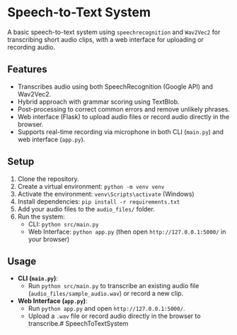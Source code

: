 # Speech-to-Text System

A basic speech-to-text system using `speechrecognition` and `Wav2Vec2` for transcribing short audio clips, with a web interface for uploading or recording audio.

## Features
- Transcribes audio using both SpeechRecognition (Google API) and Wav2Vec2.
- Hybrid approach with grammar scoring using TextBlob.
- Post-processing to correct common errors and remove unlikely phrases.
- Web interface (Flask) to upload audio files or record audio directly in the browser.
- Supports real-time recording via microphone in both CLI (`main.py`) and web interface (`app.py`).

## Setup
1. Clone the repository.
2. Create a virtual environment: `python -m venv venv`
3. Activate the environment: `venv\Scripts\activate` (Windows)
4. Install dependencies: `pip install -r requirements.txt`
5. Add your audio files to the `audio_files/` folder.
6. Run the system:
   - CLI: `python src/main.py`
   - Web Interface: `python app.py` (then open `http://127.0.0.1:5000/` in your browser)

## Usage
- **CLI (`main.py`)**:
  - Run `python src/main.py` to transcribe an existing audio file (`audio_files/sample_audio.wav`) or record a new clip.
- **Web Interface (`app.py`)**:
  - Run `python app.py` and open `http://127.0.0.1:5000/`.
  - Upload a `.wav` file or record audio directly in the browser to transcribe.#   S p e e c h T o T e x t S y s t e m  
 
